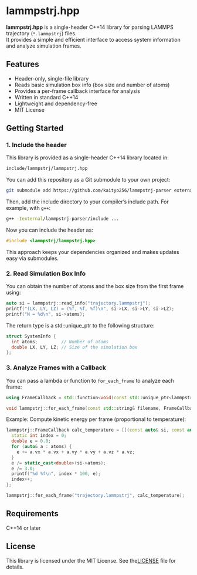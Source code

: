 # lammpstrj.hpp

**lammpstrj.hpp** is a single-header C++14 library for parsing LAMMPS trajectory (`*.lammpstrj`) files.  
It provides a simple and efficient interface to access system information and analyze simulation frames.

## Features

- Header-only, single-file library
- Reads basic simulation box info (box size and number of atoms)
- Provides a per-frame callback interface for analysis
- Written in standard C++14
- Lightweight and dependency-free
- MIT License

## Getting Started

### 1. Include the header

This library is provided as a single-header C++14 library located in:

```sh
include/lammpstrj/lammpstrj.hpp
```

You can add this repository as a Git submodule to your own project:
```sh
git submodule add https://github.com/kaityo256/lammpstrj-parser external/lammpstrj-parser
```

Then, add the include directory to your compiler’s include path. For example, with `g++`:

```sh
g++ -Iexternal/lammpstrj-parser/include ...
```

Now you can include the header as:
```cpp
#include <lammpstrj/lammpstrj.hpp>
```

This approach keeps your dependencies organized and makes updates easy via submodules.

### 2. Read Simulation Box Info

You can obtain the number of atoms and the box size from the first frame using:
```cpp
auto si = lammpstrj::read_info("trajectory.lammpstrj");
printf("(LX, LY, LZ) = (%f, %f, %f)\n", si->LX, si->LY, si->LZ);
printf("N = %d\n", si->atoms);
```

The return type is a std::unique_ptr to the following structure:
```cpp
struct SystemInfo {
  int atoms;         // Number of atoms
  double LX, LY, LZ; // Size of the simulation box
};
```

### 3. Analyze Frames with a Callback

You can pass a lambda or function to `for_each_frame` to analyze each frame:
```cpp
using FrameCallback = std::function<void(const std::unique_ptr<lammpstrj::SystemInfo>&, std::vector<lammpstrj::Atom>&)>;

void lammpstrj::for_each_frame(const std::string& filename, FrameCallback callback);
```

Example: Compute kinetic energy per frame (proportional to temperature):
```cpp
lammpstrj::FrameCallback calc_temperature = [](const auto& si, const auto& atoms) {
  static int index = 0;
  double e = 0.0;
  for (auto& a : atoms) {
    e += a.vx * a.vx + a.vy * a.vy + a.vz * a.vz;
  }
  e /= static_cast<double>(si->atoms);
  e /= 3.0;
  printf("%d %f\n", index * 100, e);
  index++;
};

lammpstrj::for_each_frame("trajectory.lammpstrj", calc_temperature);
```

## Requirements

C++14 or later

## License

This library is licensed under the MIT License. See the[LICENSE](LICENSE) file for details.
